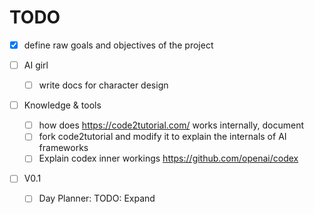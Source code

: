 # TODO

- [x] define raw goals and objectives of the project

- [ ] AI girl
  - [ ] write docs for character design

- [ ] Knowledge & tools
  - [ ] how does https://code2tutorial.com/ works internally, document
  - [ ] fork code2tutorial and modify it to explain the internals of AI frameworks
  - [ ] Explain codex inner workings https://github.com/openai/codex

- [ ] V0.1
  - [ ] Day Planner: TODO: Expand

